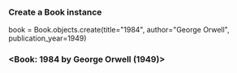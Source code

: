 ### Create a Book instance

book = Book.objects.create(title="1984", author="George Orwell", publication_year=1949)

### <Book: 1984 by George Orwell (1949)>

